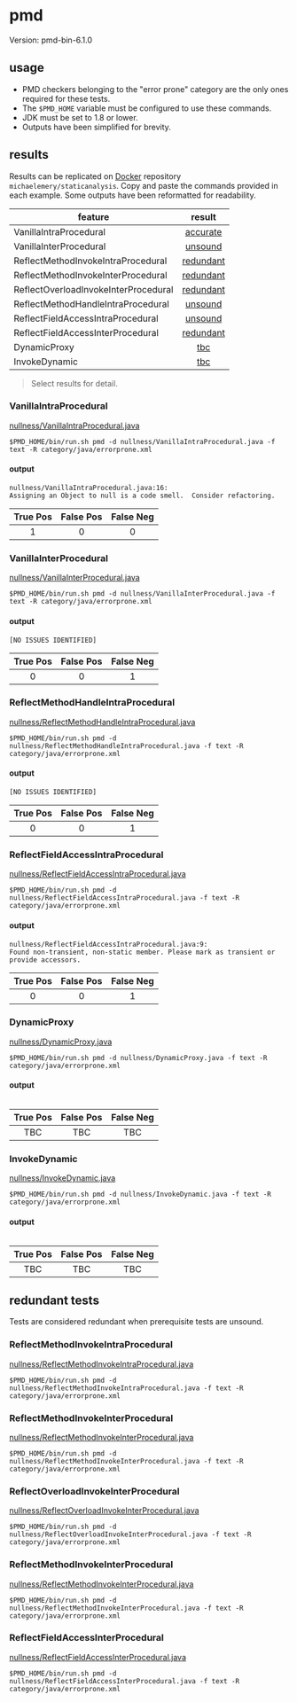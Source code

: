 # pmd

Version: pmd-bin-6.1.0

## usage

* PMD checkers belonging to the "error prone" category are the only ones required for these tests.
* The `$PMD_HOME` variable must be configured to use these commands.
* JDK must be set to 1.8 or lower.
* Outputs have been simplified for brevity.

## results

Results can be replicated on [Docker](https://docs.docker.com/docker-hub/) repository `michaelemery/staticanalysis`. Copy and paste the commands provided in each example. Some outputs have been reformatted for readability.

| feature | result |
| --- | :---: |
| VanillaIntraProcedural | [accurate](https://github.com/michaelemery/staticanalysis/blob/master/checker/nullness/pmd.md#vanillaintraprocedural) |
| VanillaInterProcedural | [unsound](https://github.com/michaelemery/staticanalysis/blob/master/checker/nullness/pmd.md#vanillainterprocedural) |
| ReflectMethodInvokeIntraProcedural | [redundant](https://github.com/michaelemery/staticanalysis/blob/master/checker/nullness/pmd.md#reflectmethodinvokeintraprocedural) |
| ReflectMethodInvokeInterProcedural | [redundant](https://github.com/michaelemery/staticanalysis/blob/master/checker/nullness/pmd.md#reflectmethodinvokeinterprocedural) |
| ReflectOverloadInvokeInterProcedural | [redundant](https://github.com/michaelemery/staticanalysis/blob/master/checker/nullness/pmd.md#reflectoverloadinvokeinterprocedural) |
| ReflectMethodHandleIntraProcedural | [unsound](https://github.com/michaelemery/staticanalysis/blob/master/checker/nullness/pmd.md#reflectmethodhandleintraprocedural) |
| ReflectFieldAccessIntraProcedural | [unsound](https://github.com/michaelemery/staticanalysis/blob/master/checker/nullness/pmd.md#reflectfieldaccessintraprocedural) |
| ReflectFieldAccessInterProcedural | [redundant](https://github.com/michaelemery/staticanalysis/blob/master/checker/nullness/pmd.md#reflectfieldaccessinterprocedural) |
| DynamicProxy | [tbc](https://github.com/michaelemery/staticanalysis/blob/master/checker/nullness/pmd.md#dynamicproxy) |
| InvokeDynamic | [tbc](https://github.com/michaelemery/staticanalysis/blob/master/checker/nullness/pmd.md#invokedynamic) |

> Select results for detail.

### VanillaIntraProcedural

[nullness/VanillaIntraProcedural.java](https://github.com/michaelemery/staticanalysis/blob/master/checker/nullness/VanillaIntraProcedural.java)

```
$PMD_HOME/bin/run.sh pmd -d nullness/VanillaIntraProcedural.java -f text -R category/java/errorprone.xml
```

#### output

```
nullness/VanillaIntraProcedural.java:16:   
Assigning an Object to null is a code smell.  Consider refactoring.
```

| True Pos | False Pos | False Neg |
| :---: | :---: | :---: |
| 1 | 0 | 0 |

### VanillaInterProcedural

[nullness/VanillaInterProcedural.java](https://github.com/michaelemery/staticanalysis/blob/master/checker/nullness/VanillaInterProcedural.java)

```
$PMD_HOME/bin/run.sh pmd -d nullness/VanillaInterProcedural.java -f text -R category/java/errorprone.xml
```

#### output

```
[NO ISSUES IDENTIFIED]
```

| True Pos | False Pos | False Neg |
| :---: | :---: | :---: |
| 0 | 0 | 1 |

### ReflectMethodHandleIntraProcedural

[nullness/ReflectMethodHandleIntraProcedural.java](https://github.com/michaelemery/staticanalysis/blob/master/checker/nullness/ReflectMethodHandleIntraProcedural.java)

```
$PMD_HOME/bin/run.sh pmd -d nullness/ReflectMethodHandleIntraProcedural.java -f text -R category/java/errorprone.xml
```

#### output

```
[NO ISSUES IDENTIFIED]
```

| True Pos | False Pos | False Neg |
| :---: | :---: | :---: |
| 0 | 0 | 1 |

### ReflectFieldAccessIntraProcedural

[nullness/ReflectFieldAccessIntraProcedural.java](https://github.com/michaelemery/staticanalysis/blob/master/checker/nullness/ReflectFieldAccessIntraProcedural.java)

```
$PMD_HOME/bin/run.sh pmd -d nullness/ReflectFieldAccessIntraProcedural.java -f text -R category/java/errorprone.xml
```

#### output

````
nullness/ReflectFieldAccessIntraProcedural.java:9:   
Found non-transient, non-static member. Please mark as transient or provide accessors.
````

| True Pos | False Pos | False Neg |
| :---: | :---: | :---: |
| 0 | 0 | 1 |

### DynamicProxy

[nullness/DynamicProxy.java](https://github.com/michaelemery/staticanalysis/blob/master/checker/nullness/DynamicProxy.java)

```
$PMD_HOME/bin/run.sh pmd -d nullness/DynamicProxy.java -f text -R category/java/errorprone.xml
```

#### output

````

````

| True Pos | False Pos | False Neg |
| :---: | :---: | :---: |
| TBC | TBC | TBC |

### InvokeDynamic

[nullness/InvokeDynamic.java](https://github.com/michaelemery/staticanalysis/blob/master/checker/nullness/InvokeDynamic.java)

```
$PMD_HOME/bin/run.sh pmd -d nullness/InvokeDynamic.java -f text -R category/java/errorprone.xml
```

#### output

````

````

| True Pos | False Pos | False Neg |
| :---: | :---: | :---: |
| TBC | TBC | TBC |

## redundant tests

Tests are considered redundant when prerequisite tests are unsound.

### ReflectMethodInvokeIntraProcedural

[nullness/ReflectMethodInvokeIntraProcedural.java](https://github.com/michaelemery/staticanalysis/blob/master/checker/nullness/ReflectMethodInvokeIntraProcedural.java)

```
$PMD_HOME/bin/run.sh pmd -d nullness/ReflectMethodInvokeIntraProcedural.java -f text -R category/java/errorprone.xml
```

### ReflectMethodInvokeInterProcedural

[nullness/ReflectMethodInvokeInterProcedural.java](https://github.com/michaelemery/staticanalysis/blob/master/checker/nullness/ReflectMethodInvokeInterProcedural.java)

```
$PMD_HOME/bin/run.sh pmd -d nullness/ReflectMethodInvokeInterProcedural.java -f text -R category/java/errorprone.xml
```

### ReflectOverloadInvokeInterProcedural

[nullness/ReflectOverloadInvokeInterProcedural.java](https://github.com/michaelemery/staticanalysis/blob/master/checker/nullness/ReflectOverloadInvokeInterProcedural.java)

```
$PMD_HOME/bin/run.sh pmd -d nullness/ReflectOverloadInvokeInterProcedural.java -f text -R category/java/errorprone.xml
```

### ReflectMethodInvokeInterProcedural

[nullness/ReflectMethodInvokeInterProcedural.java](https://github.com/michaelemery/staticanalysis/blob/master/checker/nullness/ReflectMethodInvokeInterProcedural.java)

```
$PMD_HOME/bin/run.sh pmd -d nullness/ReflectMethodInvokeInterProcedural.java -f text -R category/java/errorprone.xml
```

### ReflectFieldAccessInterProcedural

[nullness/ReflectFieldAccessInterProcedural.java](https://github.com/michaelemery/staticanalysis/blob/master/checker/nullness/ReflectFieldAccessInterProcedural.java)

```
$PMD_HOME/bin/run.sh pmd -d nullness/ReflectFieldAccessInterProcedural.java -f text -R category/java/errorprone.xml
```
